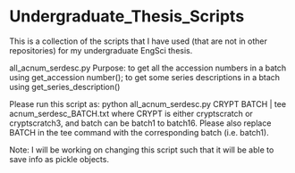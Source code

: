 # Undergraduate_Thesis_Scripts
This is a collection of the scripts that I have used (that are not in other repositories) for my undergraduate EngSci thesis.

all_acnum_serdesc.py
Purpose: to get all the accession numbers in a batch using get_accession number(); to get some series descriptions in a btach using get_series_description()

Please run this script as:
python all_acnum_serdesc.py CRYPT BATCH | tee acnum_serdesc_BATCH.txt
where CRYPT is either cryptscratch or cryptscratch3, and batch can be batch1 to batch16. Please also replace BATCH in the tee command with the corresponding batch (i.e. batch1). 

Note: I will be working on changing this script such that it will be able to save info as pickle objects.
